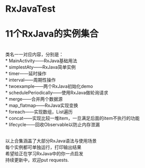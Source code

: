 # RxJavaTest
<h1>11个RxJava的实例集合</h1></br>
类名一一对应内容，分别是：</br>
* MainActivity——RxJava基础用法</br>
* simplestAty——RxJava简单实例</br>
* timer——延时操作</br>
* interval——周期性操作</br>
* twoexample——两个RxJava初始化demo</br>
* schedulePeriodically——使用RxJava做轮询请求</br>
* merge——合并两个数据源</br>
* map_flatmap——RxJava实现变换</br>
* foreach——实现数组，List遍历</br>
* concat——实现比较一堆item，一旦满足后面的item不执行的功能</br>
* lifecycle——回收Observable以防止内存泄漏</br></br>

以上合集涵盖了大部分RxJava语法与使用场景</br>
每个实例都可单独运行，打印输出结果</br>
希望给正在学习RxJava中的你一点启发</br>
持续更新中，欢迎put requests.</br>

